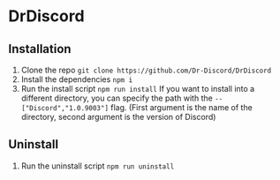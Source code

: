 # DrDiscord

## Installation
1. Clone the repo `git clone https://github.com/Dr-Discord/DrDiscord`
2. Install the dependencies `npm i`
3. Run the install script `npm run install`
If you want to install into a different directory, you can specify the path with the `-- ["Discord","1.0.9003"]` flag. (First argument is the name of the directory, second argument is the version of Discord)
## Uninstall
1. Run the uninstall script `npm run uninstall`